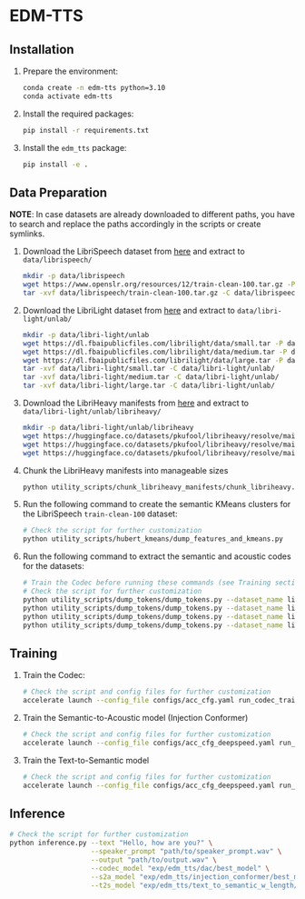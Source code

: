 # EDM-TTS

## Installation
1. Prepare the environment:
    ```bash
    conda create -n edm-tts python=3.10
    conda activate edm-tts
    ```
2. Install the required packages:
    ```bash
    pip install -r requirements.txt
    ```
3. Install the `edm_tts` package:
    ```bash
    pip install -e .
    ```

## Data Preparation
**NOTE**: In case datasets are already downloaded to different paths, you have to search and replace the paths accordingly in the scripts or create symlinks.

1. Download the LibriSpeech dataset from [here](https://www.openslr.org/12) and extract to `data/librispeech/`
   ```bash
   mkdir -p data/librispeech
   wget https://www.openslr.org/resources/12/train-clean-100.tar.gz -P data/librispeech/
   tar -xvf data/librispeech/train-clean-100.tar.gz -C data/librispeech/
   ```
2. Download the LibriLight dataset from [here](https://github.com/facebookresearch/libri-light/blob/main/data_preparation/README.md#1a-downloading) and extract to `data/libri-light/unlab/`
   ```bash
   mkdir -p data/libri-light/unlab
   wget https://dl.fbaipublicfiles.com/librilight/data/small.tar -P data/libri-light/
   wget https://dl.fbaipublicfiles.com/librilight/data/medium.tar -P data/libri-light/
   wget https://dl.fbaipublicfiles.com/librilight/data/large.tar -P data/libri-light/
   tar -xvf data/libri-light/small.tar -C data/libri-light/unlab/
   tar -xvf data/libri-light/medium.tar -C data/libri-light/unlab/
   tar -xvf data/libri-light/large.tar -C data/libri-light/unlab/
   ```
3. Download the LibriHeavy manifests from [here](https://huggingface.co/datasets/pkufool/libriheavy) and extract to `data/libri-light/unlab/libriheavy/`
   ```bash
   mkdir -p data/libri-light/unlab/libriheavy
   wget https://huggingface.co/datasets/pkufool/libriheavy/resolve/main/libriheavy_cuts_small.jsonl.gz -P data/libri-light/unlab/libriheavy/
   wget https://huggingface.co/datasets/pkufool/libriheavy/resolve/main/libriheavy_cuts_medium.jsonl.gz -P data/libri-light/unlab/libriheavy/
   wget https://huggingface.co/datasets/pkufool/libriheavy/resolve/main/libriheavy_cuts_large.jsonl.gz -P data/libri-light/unlab/libriheavy/
   ```
4. Chunk the LibriHeavy manifests into manageable sizes
   ```bash
   python utility_scripts/chunk_libriheavy_manifests/chunk_libriheavy.py
   ```
5. Run the following command to create the semantic KMeans clusters for the LibriSpeech `train-clean-100` dataset:
    ```bash
    # Check the script for further customization
    python utility_scripts/hubert_kmeans/dump_features_and_kmeans.py
    ```
6. Run the following command to extract the semantic and acoustic codes for the datasets:
    ```bash
    # Train the Codec before running these commands (see Training section)
    # Check the script for further customization
    python utility_scripts/dump_tokens/dump_tokens.py --dataset_name librilight --output_dir data/librilight_codes/ --codec_model exp/edm_tts/dac/best_model
    python utility_scripts/dump_tokens/dump_tokens.py --dataset_name libriheavy-small --output_dir data/libriheavy_codes/ --codec_model exp/edm_tts/dac/best_model
    python utility_scripts/dump_tokens/dump_tokens.py --dataset_name libriheavy-medium --output_dir data/libriheavy_codes/ --codec_model exp/edm_tts/dac/best_model
    python utility_scripts/dump_tokens/dump_tokens.py --dataset_name libriheavy-large --output_dir data/libriheavy_codes/ --codec_model exp/edm_tts/dac/best_model
    ```
   

   
## Training
1. Train the Codec:
    ```bash
    # Check the script and config files for further customization
    accelerate launch --config_file configs/acc_cfg.yaml run_codec_training.py configs/dac/train_config.yaml
    ```
2. Train the Semantic-to-Acoustic model (Injection Conformer)
    ```bash
    # Check the script and config files for further customization
    accelerate launch --config_file configs/acc_cfg_deepspeed.yaml run_semantic_to_acoustic_training.py configs/injection_conformer/train_config.yaml
    ```
3. Train the Text-to-Semantic model
    ```bash
    # Check the script and config files for further customization
    accelerate launch --config_file configs/acc_cfg_deepspeed.yaml run_text_to_semantic_training.py configs/text_to_semantic_w_length/train_config.yaml
    ```
   
## Inference
```bash
# Check the script for further customization
python inference.py --text "Hello, how are you?" \
                    --speaker_prompt "path/to/speaker_prompt.wav" \
                    --output "path/to/output.wav" \
                    --codec_model "exp/edm_tts/dac/best_model" \
                    --s2a_model "exp/edm_tts/injection_conformer/best_model" \
                    --t2s_model "exp/edm_tts/text_to_semantic_w_length/best_model" 
```
